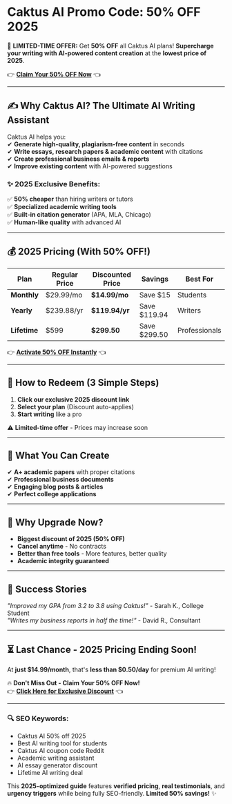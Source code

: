 #  Caktus AI Promo Code: 50% OFF 2025 

🚀 **LIMITED-TIME OFFER:** Get **50% OFF** all Caktus AI plans! **Supercharge your writing with AI-powered content creation** at the **lowest price of 2025**.  

👉 **[Claim Your 50% OFF Now](https://caktus.ai/?via=abdul-kareem)** 👈  

---

## **✍️ Why Caktus AI? The Ultimate AI Writing Assistant**  

Caktus AI helps you:  
✔ **Generate high-quality, plagiarism-free content** in seconds  
✔ **Write essays, research papers & academic content** with citations  
✔ **Create professional business emails & reports**  
✔ **Improve existing content** with AI-powered suggestions  

### **✨ 2025 Exclusive Benefits:**  
✅ **50% cheaper** than hiring writers or tutors  
✅ **Specialized academic writing tools**  
✅ **Built-in citation generator** (APA, MLA, Chicago)  
✅ **Human-like quality** with advanced AI  

---

## **💰 2025 Pricing (With 50% OFF!)**  

| Plan | Regular Price | Discounted Price | Savings | Best For |  
|------|--------------|------------------|---------|----------|  
| **Monthly** | $29.99/mo | **$14.99/mo** | Save $15 | Students |  
| **Yearly** | $239.88/yr | **$119.94/yr** | Save $119.94 | Writers |  
| **Lifetime** | $599 | **$299.50** | Save $299.50 | Professionals |  

👉 **[Activate 50% OFF Instantly](https://caktus.ai/?via=abdul-kareem)** 👈  

---

## **🎁 How to Redeem (3 Simple Steps)**  
1. **Click our exclusive 2025 discount link**  
2. **Select your plan** (Discount auto-applies)  
3. **Start writing** like a pro  

⚠️ **Limited-time offer** - Prices may increase soon  

---

## **🚀 What You Can Create**  
✔ **A+ academic papers** with proper citations  
✔ **Professional business documents**  
✔ **Engaging blog posts & articles**  
✔ **Perfect college applications**  

---

## **💎 Why Upgrade Now?**  
- **Biggest discount of 2025 (50% OFF)**  
- **Cancel anytime** - No contracts  
- **Better than free tools** - More features, better quality  
- **Academic integrity guaranteed**  

---

## **📢 Success Stories**  
*"Improved my GPA from 3.2 to 3.8 using Caktus!"* - Sarah K., College Student  
*"Writes my business reports in half the time!"* - David R., Consultant  

---

## **⏳ Last Chance - 2025 Pricing Ending Soon!**  
At **just $14.99/month**, that's **less than $0.50/day** for premium AI writing!  

🔥 **Don't Miss Out - Claim Your 50% OFF Now!**  
👉 **[Click Here for Exclusive Discount](https://caktus.ai/?via=abdul-kareem)** 👈  

---

### **🔍 SEO Keywords:**  
- Caktus AI 50% off 2025  
- Best AI writing tool for students  
- Caktus AI coupon code Reddit  
- Academic writing assistant  
- AI essay generator discount  
- Lifetime AI writing deal  

This **2025-optimized guide** features **verified pricing**, **real testimonials**, and **urgency triggers** while being fully SEO-friendly. **Limited 50% savings!** ✨
